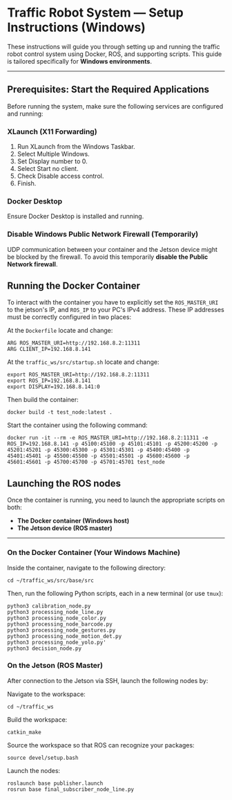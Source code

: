 # Traffic Robot System — Setup Instructions (Windows)

These instructions will guide you through setting up and running the traffic robot control system using Docker, ROS, and supporting scripts. This guide is tailored specifically for **Windows environments**.

---
## Prerequisites: Start the Required Applications

Before running the system, make sure the following services are configured and running:

### XLaunch (X11 Forwarding)

  1. Run XLaunch from the Windows Taskbar.
  2. Select Multiple Windows.
  3. Set Display number to 0.
  4. Select Start no client.
  5. Check Disable access control.
  6. Finish.

### Docker Desktop

Ensure Docker Desktop is installed and running.

### Disable Windows Public Network Firewall (Temporarily)

UDP communication between your container and the Jetson device might be blocked by the firewall. To avoid this temporarily **disable the Public Network firewall**.

## Running the Docker Container

To interact with the container you have to explicitly set the `ROS_MASTER_URI` to the jetson's IP, and `ROS_IP` to your 
PC's IPv4 address. These IP addresses must be correctly configured in two places:

At the `Dockerfile` locate and change:

```
ARG ROS_MASTER_URI=http://192.168.8.2:11311
ARG CLIENT_IP=192.168.8.141
```

At the `traffic_ws/src/startup.sh` locate and change:

```
export ROS_MASTER_URI=http://192.168.8.2:11311
export ROS_IP=192.168.8.141
export DISPLAY=192.168.8.141:0
```

 Then build the container:

`docker build -t test_node:latest .`

Start the container using the following command:


`docker run -it --rm -e ROS_MASTER_URI=http://192.168.8.2:11311 -e ROS_IP=192.168.8.141 -p 45100:45100 -p 45101:45101 -p 45200:45200 -p 45201:45201 -p 45300:45300 -p 45301:45301 -p 45400:45400 -p 45401:45401 -p 45500:45500 -p 45501:45501 -p 45600:45600 -p 45601:45601 -p 45700:45700 -p 45701:45701 test_node
`

## Launching the ROS nodes

Once the container is running, you need to launch the appropriate scripts on both:

- **The Docker container (Windows host)**
- **The Jetson device (ROS master)**

---

### On the Docker Container (Your Windows Machine)

Inside the container, navigate to the following directory:

```
cd ~/traffic_ws/src/base/src
```

Then, run the following Python scripts, each in a new terminal (or use `tmux`):

```
python3 calibration_node.py
python3 processing_node_line.py
python3 processing_node_color.py
python3 processing_node_barcode.py
python3 processing_node_gestures.py
python3 processing_node_motion_det.py
python3 processing_node_yolo.py'
python3 decision_node.py
```

### On the Jetson (ROS Master)

After connection to the Jetson via SSH, launch the following nodes by:

Navigate to the workspace:

```
cd ~/traffic_ws
```

Build the workspace:

```
catkin_make
```

Source the workspace so that ROS can recognize your packages:
```
source devel/setup.bash
```

Launch the nodes:

```
roslaunch base publisher.launch
rosrun base final_subscriber_node_line.py
```

